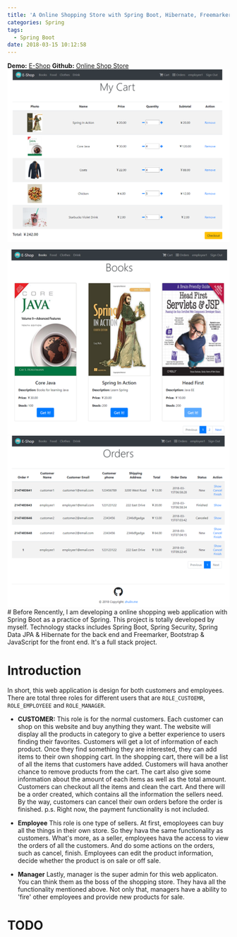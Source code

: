 ```yaml
---
title: 'A Online Shopping Store with Spring Boot, Hibernate, Freemarker & Bootstrap'
categories: Spring
tags:
  - Spring Boot
date: 2018-03-15 10:12:58
---
```


**Demo:** [E-Shop](https://e-shop-.herokuapp.com)
**Github:** [Online Shop Store](https://github.com/zhulinn/Online-Shopping-Store)
<img src="https://raw.githubusercontent.com/zhulinn/zhulinn.github.io/hexo/source/uploads/post_pics/shop-cart.png">
<!-- more -->
<img src="https://raw.githubusercontent.com/zhulinn/zhulinn.github.io/hexo/source/uploads/post_pics/shop-product.png">
<img src="https://raw.githubusercontent.com/zhulinn/zhulinn.github.io/hexo/source/uploads/post_pics/shop-order.png">
# Before 
Rencently, I am developing a online shopping web application with Spring Boot as a practice of Spring. This project is totally developed by myself. Technology stacks includes Spring Boot, Spring Security, Spring Data JPA & Hibernate for the back end and Freemarker, Bootstrap & JavaScript for the front end. It's a full stack project.

# Introduction
In short, this web application is design for both customers and employees. There are total three roles for different users that are `ROLE_CUSTOEMR`, `ROLE_EMPLOYEEE` and `ROLE_MANAGER`.
* **CUSTOMER:** This role is for the normal customers. Each customer can shop on this website and buy anything they want. The website will display all the products in category to give a better experience to users finding their favorites. Customers will get a lot of information of each product. Once they find something they are interested, they can add items to their own shopping cart. In the shopping cart, there will be a list of all the items that customers have added. Customers will hava another chance to remove products from the cart. The cart also give some information about the amount of each items as well as the total amount. Customers can checkout all the items and clean the cart. And there will be a order created, which contains all the information the sellers need. By the way, customers can cancel their own orders before the order is finished.
p.s. Right now, the payment functionality is not included.

* **Employee** This role is one type of sellers. At first, emoployees can buy all the things in their own store. So they hava the same functionality as customers. What's more, as a seller, employees hava the access to view the orders of all the customers. And do some actions on the orders, such as cancel, finish. Employees can edit the product information, decide whether the product is on sale or off sale.
* **Manager** Lastly, manager is the super admin for this web applicaton. You can think them as the boss of the shopping store. They hava all the functionality mentioned above. Not only that, managers have a ability to 'fire' other employees and provide new products for sale.

# TODO